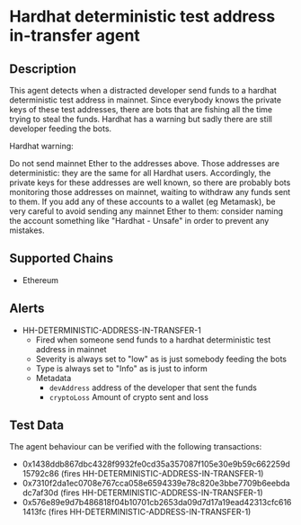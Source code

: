 # Hardhat deterministic test address in-transfer agent

## Description

This agent detects when a distracted developer send funds to a hardhat deterministic test address in mainnet. Since everybody knows the private keys of these test addresses, there are bots that are fishing all the time trying to steal the funds. Hardhat has a warning but sadly there are still developer feeding the bots. 

Hardhat warning:

Do not send mainnet Ether to the addresses above. Those addresses are deterministic: they are the same for all Hardhat users. Accordingly, the private keys for these addresses are well known, so there are probably bots monitoring those addresses on mainnet, waiting to withdraw any funds sent to them. If you add any of these accounts to a wallet (eg Metamask), be very careful to avoid sending any mainnet Ether to them: consider naming the account something like "Hardhat - Unsafe" in order to prevent any mistakes.

## Supported Chains

- Ethereum

## Alerts

- HH-DETERMINISTIC-ADDRESS-IN-TRANSFER-1
  - Fired when someone send funds to a hardhat deterministic test address in mainnet
  - Severity is always set to "low" as is just somebody feeding the bots
  - Type is always set to "Info" as is just to inform
  - Metadata
    - `devAddress` address of the developer that sent the funds
    - `cryptoLoss` Amount of crypto sent and loss

## Test Data

The agent behaviour can be verified with the following transactions:

- 0x1438ddb867dbc4328f9932fe0cd35a357087f105e30e9b59c662259d15792c86 (fires HH-DETERMINISTIC-ADDRESS-IN-TRANSFER-1)
- 0x7310f2da1ec0708e767cca058e6594339e78c820e3bbe7709b6eebdadc7af30d (fires HH-DETERMINISTIC-ADDRESS-IN-TRANSFER-1)
- 0x576e89e9d7b486818f04b10701cb2653da09d7d17a19ead42313cfc6161413fc (fires HH-DETERMINISTIC-ADDRESS-IN-TRANSFER-1)